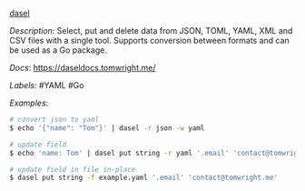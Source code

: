 [dasel](https://github.com/TomWright/dasel)

*Description*: Select, put and delete data from JSON, TOML, YAML, XML and CSV files with a single tool. Supports conversion between formats and can be used as a Go package.

*Docs*: https://daseldocs.tomwright.me/

*Labels*: #YAML #Go

*Examples*:

```bash
# convert json to yaml
$ echo '{"name": "Tom"}' | dasel -r json -w yaml

# update field
$ echo 'name: Tom' | dasel put string -r yaml '.email' 'contact@tomwright.me'

# update field in file in-place
$ dasel put string -f example.yaml '.email' 'contact@tomwright.me'
```
